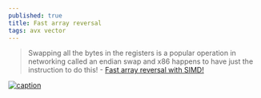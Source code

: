 ```yaml
---
published: true
title: Fast array reversal
tags: avx vector
---
```

> Swapping all the bytes in the registers is a popular operation in networking called an endian swap and x86 happens to have just the instruction to do this! - [Fast array reversal with SIMD!](https://dev.to/wunk/fast-array-reversal-with-simd-j3p)

[![caption](https://res.cloudinary.com/practicaldev/image/fetch/s--lpIvf3_Y--/c_imagga_scale,f_auto,fl_progressive,h_420,q_66,w_1000/https://thepracticaldev.s3.amazonaws.com/i/ouplgoy7wo012ntfa071.gif)](https://dev.to/wunk/fast-array-reversal-with-simd-j3p)